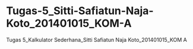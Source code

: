 # Tugas-5_Sitti-Safiatun-Naja-Koto_201401015_KOM-A
Tugas 5_Kalkulator Sederhana_Sitti Safiatun Naja Koto_201401015_KOM A
